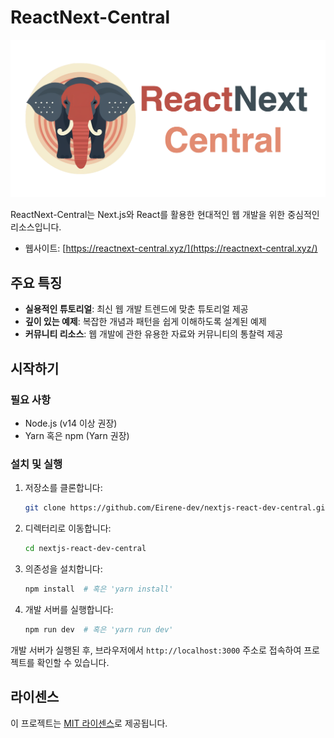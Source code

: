 # ReactNext-Central

![ReactNext-Central Logo](/public/static/images/twitter-card.png)

ReactNext-Central는 Next.js와 React를 활용한 현대적인 웹 개발을 위한 중심적인 리소스입니다.

- 웹사이트: [https://reactnext-central.xyz/](https://reactnext-central.xyz/)

## 주요 특징

- **실용적인 튜토리얼**: 최신 웹 개발 트렌드에 맞춘 튜토리얼 제공
- **깊이 있는 예제**: 복잡한 개념과 패턴을 쉽게 이해하도록 설계된 예제
- **커뮤니티 리소스**: 웹 개발에 관한 유용한 자료와 커뮤니티의 통찰력 제공

## 시작하기

### 필요 사항

- Node.js (v14 이상 권장)
- Yarn 혹은 npm (Yarn 권장)

### 설치 및 실행

1. 저장소를 클론합니다:
   ```bash
   git clone https://github.com/Eirene-dev/nextjs-react-dev-central.git
   ```

2. 디렉터리로 이동합니다:
   ```bash
   cd nextjs-react-dev-central
   ```

3. 의존성을 설치합니다:
   ```bash
   npm install  # 혹은 'yarn install'
   ```

4. 개발 서버를 실행합니다:
   ```bash
   npm run dev  # 혹은 'yarn run dev'
   ```

개발 서버가 실행된 후, 브라우저에서 `http://localhost:3000` 주소로 접속하여 프로젝트를 확인할 수 있습니다.


## 라이센스

이 프로젝트는 [MIT 라이센스](./LICENSE)로 제공됩니다.

